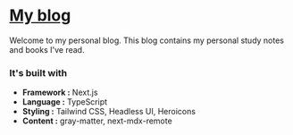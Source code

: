 # [My blog](https://uttamapaksa.github.io/)

Welcome to my personal blog.
This blog contains my personal study notes and books I've read.

### It's built with
- **Framework :** Next.js  
- **Language :** TypeScript  
- **Styling :** Tailwind CSS, Headless UI, Heroicons  
- **Content :** gray-matter, next-mdx-remote